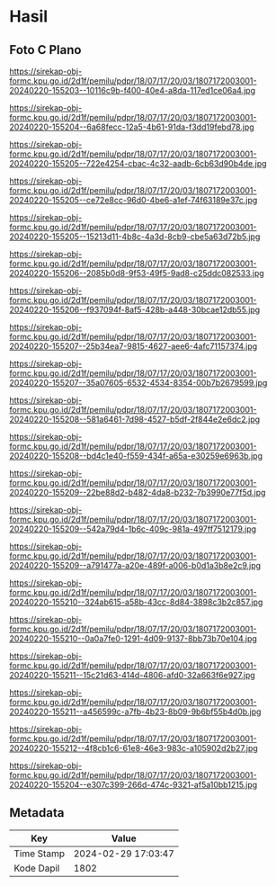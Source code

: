 # Hasil

## Foto C Plano

https://sirekap-obj-formc.kpu.go.id/2d1f/pemilu/pdpr/18/07/17/20/03/1807172003001-20240220-155203--10116c9b-f400-40e4-a8da-117ed1ce06a4.jpg

https://sirekap-obj-formc.kpu.go.id/2d1f/pemilu/pdpr/18/07/17/20/03/1807172003001-20240220-155204--6a68fecc-12a5-4b61-91da-f3dd19febd78.jpg

https://sirekap-obj-formc.kpu.go.id/2d1f/pemilu/pdpr/18/07/17/20/03/1807172003001-20240220-155205--722e4254-cbac-4c32-aadb-6cb63d90b4de.jpg

https://sirekap-obj-formc.kpu.go.id/2d1f/pemilu/pdpr/18/07/17/20/03/1807172003001-20240220-155205--ce72e8cc-96d0-4be6-a1ef-74f63189e37c.jpg

https://sirekap-obj-formc.kpu.go.id/2d1f/pemilu/pdpr/18/07/17/20/03/1807172003001-20240220-155205--15213d11-4b8c-4a3d-8cb9-cbe5a63d72b5.jpg

https://sirekap-obj-formc.kpu.go.id/2d1f/pemilu/pdpr/18/07/17/20/03/1807172003001-20240220-155206--2085b0d8-9f53-49f5-9ad8-c25ddc082533.jpg

https://sirekap-obj-formc.kpu.go.id/2d1f/pemilu/pdpr/18/07/17/20/03/1807172003001-20240220-155206--f937094f-8af5-428b-a448-30bcae12db55.jpg

https://sirekap-obj-formc.kpu.go.id/2d1f/pemilu/pdpr/18/07/17/20/03/1807172003001-20240220-155207--25b34ea7-9815-4627-aee6-4afc71157374.jpg

https://sirekap-obj-formc.kpu.go.id/2d1f/pemilu/pdpr/18/07/17/20/03/1807172003001-20240220-155207--35a07605-6532-4534-8354-00b7b2679599.jpg

https://sirekap-obj-formc.kpu.go.id/2d1f/pemilu/pdpr/18/07/17/20/03/1807172003001-20240220-155208--581a6461-7d98-4527-b5df-2f844e2e6dc2.jpg

https://sirekap-obj-formc.kpu.go.id/2d1f/pemilu/pdpr/18/07/17/20/03/1807172003001-20240220-155208--bd4c1e40-f559-434f-a65a-e30259e6963b.jpg

https://sirekap-obj-formc.kpu.go.id/2d1f/pemilu/pdpr/18/07/17/20/03/1807172003001-20240220-155209--22be88d2-b482-4da8-b232-7b3990e77f5d.jpg

https://sirekap-obj-formc.kpu.go.id/2d1f/pemilu/pdpr/18/07/17/20/03/1807172003001-20240220-155209--542a79d4-1b6c-409c-981a-497ff7512179.jpg

https://sirekap-obj-formc.kpu.go.id/2d1f/pemilu/pdpr/18/07/17/20/03/1807172003001-20240220-155209--a791477a-a20e-489f-a006-b0d1a3b8e2c9.jpg

https://sirekap-obj-formc.kpu.go.id/2d1f/pemilu/pdpr/18/07/17/20/03/1807172003001-20240220-155210--324ab615-a58b-43cc-8d84-3898c3b2c857.jpg

https://sirekap-obj-formc.kpu.go.id/2d1f/pemilu/pdpr/18/07/17/20/03/1807172003001-20240220-155210--0a0a7fe0-1291-4d09-9137-8bb73b70e104.jpg

https://sirekap-obj-formc.kpu.go.id/2d1f/pemilu/pdpr/18/07/17/20/03/1807172003001-20240220-155211--15c21d63-414d-4806-afd0-32a663f6e927.jpg

https://sirekap-obj-formc.kpu.go.id/2d1f/pemilu/pdpr/18/07/17/20/03/1807172003001-20240220-155211--a456599c-a7fb-4b23-8b09-9b6bf55b4d0b.jpg

https://sirekap-obj-formc.kpu.go.id/2d1f/pemilu/pdpr/18/07/17/20/03/1807172003001-20240220-155212--4f8cb1c6-61e8-46e3-983c-a105902d2b27.jpg

https://sirekap-obj-formc.kpu.go.id/2d1f/pemilu/pdpr/18/07/17/20/03/1807172003001-20240220-155204--e307c399-266d-474c-9321-af5a10bb1215.jpg


## Metadata

| Key        | Value               |
| ---------- | ------------------- |
| Time Stamp | 2024-02-29 17:03:47 |
| Kode Dapil | 1802                |



